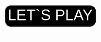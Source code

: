 <!DOCTYPE html>
<html lang="en">
<head>
    <meta charset="UTF-8">
    <meta name="viewport" content="width=device-width, initial-scale=1.0">
    <title>Document</title>
    <style>
        body{
        align-content: center;
        }
        button{
            height: 70px;
            width: 300px;
            background: black;
            color: white;
            font-size: 50px;
            margin: auto;
            border-radius: 20px;
        }
        fieldset{
            margin: auto;
            border: 1px solid transparent;
        }
    </style>
</head>
<body>
    <fieldset>
    <a href="game.html"><button type="button">LET`S PLAY !!!</button></a>
    </fieldset>
</body>
</html>
